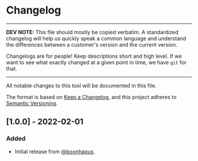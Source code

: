 # Changelog

---

**DEV NOTE:**
This file should mostly be copied verbatim. A standardized changelog will help us
quickly speak a common language and understand the differences between a customer's
version and the current version.

Changelogs are for people! Keep descriptions short and high level. If we want to see
what exactly changed at a given point in time, we have `git` for that.

---

All notable changes to this tool will be documented in this file.

The format is based on [Keep a Changelog][keep-a-changelog], and this project adheres
to [Semantic Versioning][semver].

## [1.0.0] - 2022-02-01

### Added
- Initial release from [@boonhapus][contrib-boonhapus].


[keep-a-changelog]: https://keepachangelog.com/en/1.0.0/
[semver]: https://semver.org/spec/v2.0.0.html
[contrib-boonhapus]: https://github.com/boonhapus
